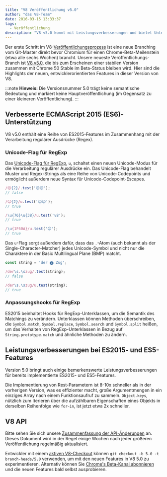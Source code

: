 ```yaml
---
title: "V8 Veröffentlichung v5.0"
author: "das V8-Team"
date: 2016-03-15 13:33:37
tags:
  - Veröffentlichung
description: "V8 v5.0 kommt mit Leistungsverbesserungen und bietet Unterstützung für mehrere neue ES2015-Sprachfeatures."
---
```

Der erste Schritt im V8-[Veröffentlichungsprozess](/docs/release-process) ist eine neue Branching vom Git-Master direkt bevor Chromium für einen Chrome-Beta-Meilenstein (etwa alle sechs Wochen) brancht. Unsere neueste Veröffentlichungs-Branch ist [V8 v5.0](https://chromium.googlesource.com/v8/v8.git/+log/branch-heads/5.0), die bis zum Erscheinen einer stabilen Version zusammen mit Chrome 50 Stable im Beta-Status bleiben wird. Hier sind die Highlights der neuen, entwicklerorientierten Features in dieser Version von V8.

<!--truncate-->
:::note
**Hinweis:** Die Versionsnummer 5.0 trägt keine semantische Bedeutung und markiert keine Hauptveröffentlichung (im Gegensatz zu einer kleineren Veröffentlichung).
:::

## Verbesserte ECMAScript 2015 (ES6)-Unterstützung

V8 v5.0 enthält eine Reihe von ES2015-Features im Zusammenhang mit der Verarbeitung regulärer Ausdrücke (Regex).

### Unicode-Flag für RegExp

Das [Unicode-Flag für RegExp](https://developer.mozilla.org/en-US/docs/Web/JavaScript/Reference/Global_Objects/RegExp#Parameters), `u`, schaltet einen neuen Unicode-Modus für die Verarbeitung regulärer Ausdrücke ein. Das Unicode-Flag behandelt Muster und Regex-Strings als eine Reihe von Unicode-Codepoints und ermöglicht außerdem neue Syntax für Unicode-Codepoint-Escapes.

```js
/😊{2}/.test('😊😊');
// false

/😊{2}/u.test('😊😊');
// true

/\u{76}\u{38}/u.test('v8');
// true

/\u{1F60A}/u.test('😊');
// true
```

Das `u`-Flag sorgt außerdem dafür, dass das `.`-Atom (auch bekannt als der Single-Character-Matcher) jedes Unicode-Symbol und nicht nur die Charaktere in der Basic Multilingual Plane (BMP) matcht.

```js
const string = 'der 🅛 Zug';

/der\s.\szug/.test(string);
// false

/der\s.\szug/u.test(string);
// true
```

### Anpassungshooks für RegExp

ES2015 beinhaltet Hooks für RegExp-Unterklassen, um die Semantik des Matchings zu verändern. Unterklassen können Methoden überschreiben, die `Symbol.match`, `Symbol.replace`, `Symbol.search` und `Symbol.split` heißen, um das Verhalten von RegExp-Unterklassen in Bezug auf `String.prototype.match` und ähnliche Methoden zu ändern.

## Leistungsverbesserungen bei ES2015- und ES5-Features

Version 5.0 bringt auch einige bemerkenswerte Leistungsverbesserungen für bereits implementierte ES2015- und ES5-Features.

Die Implementierung von Rest-Parametern ist 8-10x schneller als in der vorherigen Version, was es effizienter macht, große Argumentmengen in ein einziges Array nach einem Funktionsaufruf zu sammeln. `Object.keys`, nützlich zum Iterieren über die aufzählbaren Eigenschaften eines Objekts in derselben Reihenfolge wie `for`-`in`, ist jetzt etwa 2x schneller.

## V8 API

Bitte sehen Sie sich unsere [Zusammenfassung der API-Änderungen](https://docs.google.com/document/d/1g8JFi8T_oAE_7uAri7Njtig7fKaPDfotU6huOa1alds/edit) an. Dieses Dokument wird in der Regel einige Wochen nach jeder größeren Veröffentlichung regelmäßig aktualisiert.

Entwickler mit einem [aktiven V8-Checkout](https://v8.dev/docs/source-code#using-git) können `git checkout -b 5.0 -t branch-heads/5.0` verwenden, um mit den neuen Features in V8 5.0 zu experimentieren. Alternativ können Sie [Chrome's Beta-Kanal abonnieren](https://www.google.com/chrome/browser/beta.html) und die neuen Features bald selbst ausprobieren.
